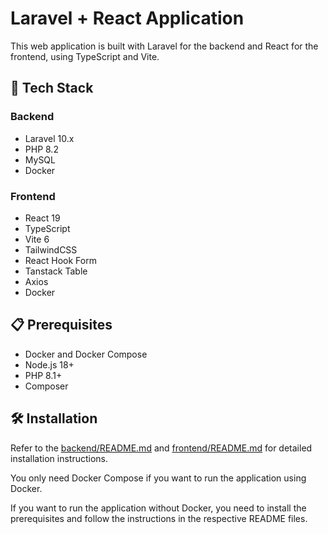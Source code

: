 # Laravel + React Application

This web application is built with Laravel for the backend and React for the frontend, using TypeScript and Vite.

## 🚀 Tech Stack

### Backend
- Laravel 10.x
- PHP 8.2
- MySQL
- Docker

### Frontend
- React 19
- TypeScript
- Vite 6
- TailwindCSS
- React Hook Form
- Tanstack Table
- Axios
- Docker

## 📋 Prerequisites

- Docker and Docker Compose
- Node.js 18+
- PHP 8.1+
- Composer

## 🛠️ Installation

Refer to the [backend/README.md](backend/README.md) and [frontend/README.md](frontend/README.md) for detailed installation instructions.

You only need Docker Compose if you want to run the application using Docker.

If you want to run the application without Docker, you need to install the prerequisites and follow the instructions in the respective README files.